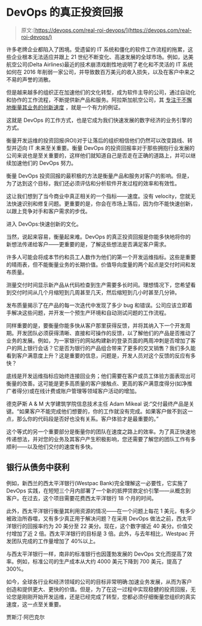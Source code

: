 # DevOps 的真正投资回报

> 原文:[https://devops.com/real-roi-devops/](https://devops.com/real-roi-devops/)

许多老牌企业都陷入了困境。受遗留的 IT 系统和僵化的软件工作流程的拖累，这些企业根本无法适应并跟上 21 世纪不断变化、高速发展的全球市场。例如，达美航空公司(Delta Airlines)最近的技术崩溃戏剧性地说明了老化和不灵活的 IT 系统如何在 2016 年削弱一家公司，并导致数百万美元的收入损失，以及在客户中来之不易的声誉的消散。

但是越来越多的组织正在加速他们的文化转型，成为软件主导的公司，通过自动化和协作的工作流程，不断提供新产品和服务。阿拉斯加航空公司，其 [专注于不懈地衡量其业务的创新速度](https://www.youtube.com/watch?v=mGJkhuRlvTo) ，就是一个有力的例证。

这就是 DevOps 的工作方式，也是它成为我们快速发展的数字经济的业务引擎的方式。

衡量开发运维的投资回报(ROI)对于让落后的组织相信他们仍然可以改变路线、转型并迈向 IT 未来至关重要。衡量 DevOps 的投资回报率对于那些拥抱行业发展的公司来说也是至关重要的，这样他们就知道自己是否走在正确的道路上，并可以继续加速他们的 DevOps 努力。

衡量 DevOps 投资回报的最积极的方法是衡量产品和服务对客户的影响。但是，为了达到这个目标，我们还必须评估和分析软件开发过程的效率和有效性。

这让我们想到了当今商业中真正相关的一个指标——速度。没有 velocity，您就无法快速识别和修复问题。更重要的是，你会在市场上落后，因为你不能快速创新，以跟上竞争对手和客户需求的步伐。

进入 DevOps:快速创新的文化。

当然，说起来容易，衡量起来难。DevOps 的真正投资回报是你能多快地将你的新想法传递给客户——更重要的是，了解这些想法是否满足客户需求。

许多人可能会将成本节约和员工人数作为他们的第一个开发运维指标。这些是重要的晴雨表，但不能衡量业务的长期价值。价值导向度量的两个起点是交付时间和发布质量。

测量交付时间显示新产品从代码检查到生产需要多长时间。理想情况下，您希望看到交付时间从几个月缩短到几周甚至几天，然后缩短到几小时甚至几分钟。

发布质量揭示了在产品的每一次迭代中发现了多少 bug 和错误。公司应该立即着手解决这些问题，并开发一个预生产环境和自动测试问题的工作流程。

同样重要的是，要衡量你能多快从客户那里获得反馈，并将其纳入下一个开发周期。开发团队必须获得清晰、直接和可操作的反馈，以了解他们的产品是否推动了业务的发展。例如，为一家银行的网站构建新的登录页面的两周冲刺是否增加了客户的网上银行会话？它是否为银行的产品组合带来了更多的交叉销售？我们多久能看到客户满意度上升？这是重要的信息，问题是，开发人员对这个反馈的反应有多快？

底线是开发运维指标应始终连接回业务；他们需要在客户或员工体验方面表现出可衡量的改善。这可能是更多高质量的客户接触点、更高的客户满意度得分(如净推广者得分)或在线计费或账户管理等领域客户活动的增加。

德克萨斯 A & M 大学建筑学院信息技术主任 Adam Mikeal 说:“交付最终产品是关键。“如果客户不能完成他们想要的，你的工作就没有完成。如果客户做不到这一点，那么你的代码段是否好也没有关系。客户体验才是最重要的。”

这个等式的另一个重要部分是衡量你的团队在速度之路上的效率。为了真正快速地传递想法，并对您的业务及其客户产生积极影响，您还需要了解您的团队工作有多顺利——以及他们交付的速度有多快。

## 银行从债务中获利

例如，新西兰的西太平洋银行(Westpac Bank)完全理解这一必要性，它实施了 DevOps 实践，在短短三个月内部署了一个新的抵押贷款定价引擎——从概念到客户。在过去，这个项目需要花费西太平洋银行 18 个月的时间。

此外，西太平洋银行衡量其利用资源的情况——在一个问题上每花 1 美元，有多少被政治所吞噬，又有多少真正用于解决问题？在采用 DevOps 做法之前，西太平洋银行的回报率约为 20 美分至 22 美分。现在，这个数字接近 40 美分。价值交付增加了近 2 倍。西太平洋银行的目标是 3 倍。此外，与去年相比，Westpac 开发团队完成的工作量增加了 40%以上。

与西太平洋银行一样，南非的标准银行也因蓬勃发展的 DevOps 文化而提高了效率。例如，标准公司的生产成本从大约 4000 美元下降到 700 美元，提高了 300%。

如今，全球各行业和经济领域的公司的目标非常明确:加速业务发展，从而为客户创造和提供更大、更快的价值。但是，为了在这一过程中实现稳健的投资回报，无论您是刚刚开始开发运维，还是已经完成了转型，您都必须仔细衡量您组织的真实速度，这一点至关重要。

贾斯汀·阿巴克尔